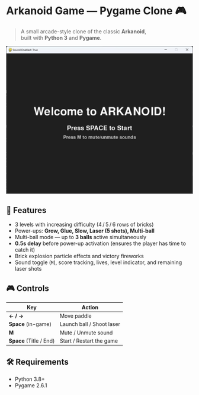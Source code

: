 # Arkanoid Game — Pygame Clone 🎮

> A small arcade-style clone of the classic **Arkanoid**,  
> built with **Python 3** and **Pygame**.

<p align="center">
  <img src="screenshot.jpg" alt="First Screen Screenshot" width="600">
</p>

## 🚀 Features

- 3 levels with increasing difficulty (4 / 5 / 6 rows of bricks)
- Power-ups: **Grow, Glue, Slow, Laser (5 shots), Multi-ball**
- Multi-ball mode — up to **3 balls** active simultaneously
- **0.5s delay** before power-up activation (ensures the player has time to catch it)
- Brick explosion particle effects and victory fireworks
- Sound toggle (`M`), score tracking, lives, level indicator, and remaining laser shots

## 🎮 Controls

| Key                        | Action                                      |
|----------------------------|---------------------------------------------|
| **← / →**                  | Move paddle                                 |
| **Space** (in-game)        | Launch ball / Shoot laser                   |
| **M**                      | Mute / Unmute sound                         |
| **Space** (Title / End)    | Start / Restart the game                    |

## 🛠 Requirements

- Python 3.8+
- Pygame 2.6.1



